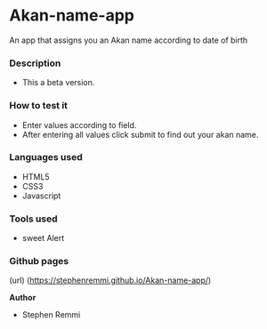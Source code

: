 # Akan-name-app
An app that assigns you an Akan name according to date of birth

### Description
- This a beta version.


### How to test it
- Enter values according to field.
- After entering all values click submit to find out your akan name. 

### Languages used
- HTML5
- CSS3
- Javascript
### Tools used
- sweet Alert

### Github pages
(url) (https://stephenremmi.github.io/Akan-name-app/)

**Author**
- Stephen Remmi



